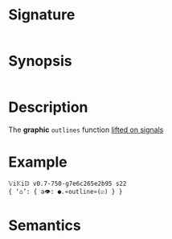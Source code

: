 # Signature
```vikid-signature
```

# Synopsis
```vikid-synopsis
```

# Description
The __graphic__ `outlines` function [lifted on signals](/refman/concepts/pure_functions)

# Example
```vikid-script
𝕍i𝕂i𝔻 v0.7-750-g7e6c265e2b95 s22
{ ‘⌂’: { a👁: ●.«outline»(☑) } }
```




# Semantics
